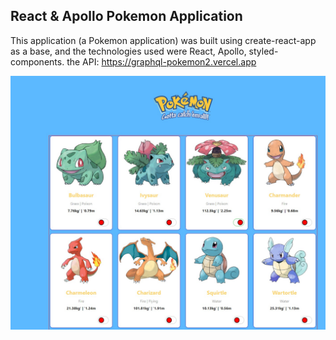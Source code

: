 ## React & Apollo Pokemon Application

This application (a Pokemon application) was built using create-react-app as a base, and the technologies used were React, Apollo, styled-components.
the API: https://graphql-pokemon2.vercel.app

![Preview](pokemon-preview.png?raw=true)
